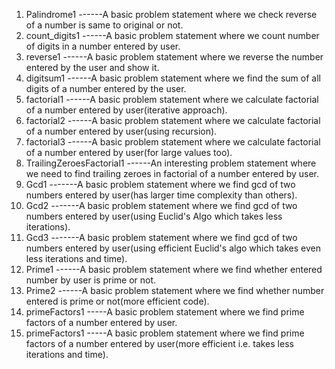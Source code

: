 1) Palindrome1 ------A basic problem statement where we check reverse of a number is same to original or not.
2) count_digits1 ------A basic problem statement where we count number of digits in a number entered by user.
3) reverse1 ------A basic problem statement where we reverse the number entered by the user and show it.
4) digitsum1 ------A basic problem statement where we find the sum of all digits of a number entered by the user.
5) factorial1 ------A basic problem statement where we calculate factorial of a number entered by user(iterative approach).
6) factorial2 ------A basic problem statement where we calculate factorial of a number entered by user(using recursion).
7) factorial3 ------A basic problem statement where we calculate factorial of a number entered by user(for large values too).
8) TrailingZeroesFactorial1 ------An interesting problem statement where we need to find trailing zeroes in factorial of a number entered by user.
9) Gcd1 -------A basic problem statement where we find gcd of two numbers entered by user(has larger time complexity than others).
10) Gcd2 -------A basic problem statement where we find gcd of two numbers entered by user(using Euclid's Algo which takes less iterations).
11) Gcd3 -------A basic problem statement where we find gcd of two numbers entered by user(using efficient Euclid's algo which takes even less iterations and time).
12) Prime1 ------A basic problem statement where we find whether entered number by user is prime or not. 
13) Prime2 ------A basic problem statement where we find whether number entered is prime or not(more efficient code).
14) primeFactors1 -----A basic problem statement where we find prime factors of a number entered by user.
15) primeFactors1 -----A basic problem statement where we find prime factors of a number entered by user(more efficient i.e. takes less iterations and time).
